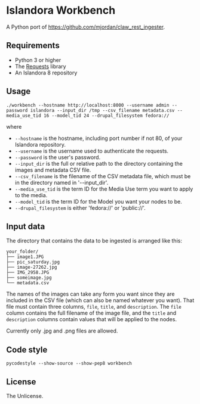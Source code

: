 # Islandora Workbench

A Python port of https://github.com/mjordan/claw_rest_ingester.

## Requirements

* Python 3 or higher
* The [Requests](https://2.python-requests.org/en/master/) library
* An Islandora 8 repository

## Usage

`./workbench --hostname http://localhost:8000 --username admin --password islandora --input_dir /tmp --csv_filename metadata.csv --media_use_tid 16 --model_tid 24 --drupal_filesystem fedora://`

where

* `--hostname` is the hostname, including port number if not 80, of your Islandora repository.
* `--username` is the username used to authenticate the requests.
* `--password` is the user's password.
* `--input_dir` is the full or relative path to the directory containing the images and metadata CSV file.
* `--csv_filename` is the filename of the CSV metadata file, which must be in the directory named in '--input_dir'.
* `--media_use_tid` is the term ID for the Media Use term you want to apply to the media.
* `--model_tid` is the term ID for the Model you want your nodes to be.
* `--drupal_filesystem` is either 'fedora://' or 'public://'.

## Input data

The directory that contains the data to be ingested is arranged like this:

```
your_folder/
├── image1.JPG
├── pic_saturday.jpg
├── image-27262.jpg
├── IMG_2958.JPG
├── someimage.jpg
└── metadata.csv
```

The names of the images can take any form you want since they are included in the CSV file (which can also be named whatever you want). That file must contain three columns, `file`, `title`, and `description`. The `file` column contains the full filename of the image file, and the `title` and `description` columns contain values that will be applied to the nodes.

Currently only .jpg and .png files are allowed.

## Code style

`pycodestyle --show-source --show-pep8 workbench`

## License

The Unlicense.
